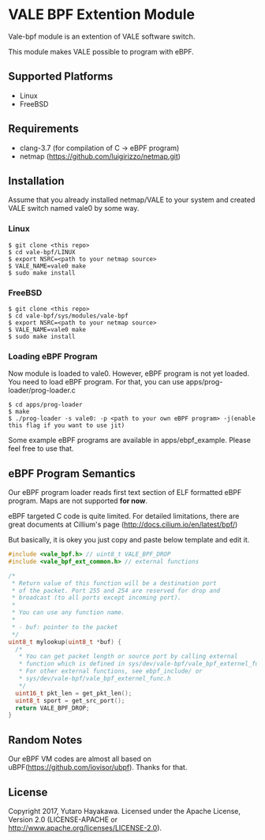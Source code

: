 # VALE BPF Extention Module
Vale-bpf module is an extention of VALE software switch.

This module makes VALE possible to program with eBPF.

## Supported Platforms
- Linux
- FreeBSD

## Requirements
- clang-3.7 (for compilation of C -> eBPF program)
- netmap (https://github.com/luigirizzo/netmap.git)

## Installation
Assume that you already installed netmap/VALE to your system
and created VALE switch named vale0 by some way.

### Linux
```
$ git clone <this repo>
$ cd vale-bpf/LINUX
$ export NSRC=<path to your netmap source>
$ VALE_NAME=vale0 make
$ sudo make install
```

### FreeBSD
```
$ git clone <this repo>
$ cd vale-bpf/sys/modules/vale-bpf
$ export NSRC=<path to your netmap source>
$ VALE_NAME=vale0 make
$ sudo make install
```

### Loading eBPF Program
Now module is loaded to vale0. However, eBPF program is not yet loaded.
You need to load eBPF program. For that, you can use apps/prog-loader/prog-loader.c

```
$ cd apps/prog-loader
$ make
$ ./prog-loader -s vale0: -p <path to your own eBPF program> -j(enable this flag if you want to use jit)
```

Some example eBPF programs are available in apps/ebpf\_example. Please feel free to
use that.

## eBPF Program Semantics
Our eBPF program loader reads first text section of ELF formatted eBPF program.
Maps are not supported **for now**.

eBPF targeted C code is quite limited. For detailed limitations, there are great documents
at Cillium's page (http://docs.cilium.io/en/latest/bpf/)

But basically, it is okey you just copy and paste below template and edit it.

```C
#include <vale_bpf.h> // uint8_t VALE_BPF_DROP
#include <vale_bpf_ext_common.h> // external functions

/*
 * Return value of this function will be a destination port
 * of the packet. Port 255 and 254 are reserved for drop and
 * broadcast (to all ports except incoming port).
 *
 * You can use any function name.
 *
 * - buf: pointer to the packet
 */
uint8_t mylookup(uint8_t *buf) {
  /*
   * You can get packet length or source port by calling external
   * function which is defined in sys/dev/vale-bpf/vale_bpf_externel_func.h
   * For other external functions, see ebpf_include/ or 
   * sys/dev/vale-bpf/vale_bpf_externel_func.h
   */
  uint16_t pkt_len = get_pkt_len();
  uint8_t sport = get_src_port();
  return VALE_BPF_DROP;
}
```

## Random Notes
Our eBPF VM codes are almost all based on uBPF(https://github.com/iovisor/ubpf).
Thanks for that.

## License
Copyright 2017, Yutaro Hayakawa. Licensed under the Apache License,
Version 2.0 (LICENSE-APACHE or http://www.apache.org/licenses/LICENSE-2.0).
